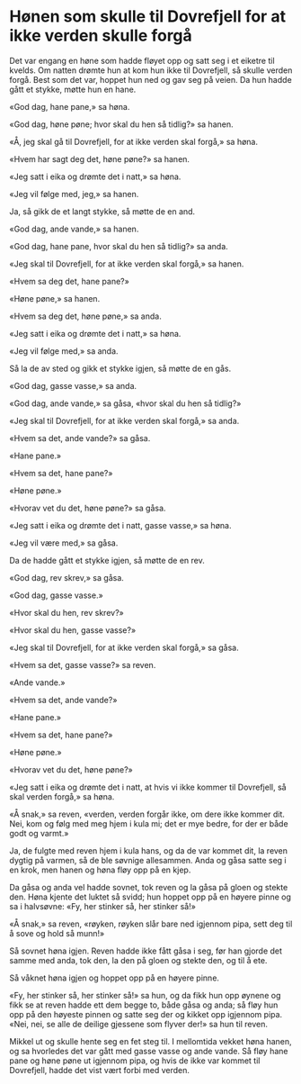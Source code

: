 # Hønen som skulle til Dovrefjell for at ikke verden skulle forgå

Det var engang en høne som hadde fløyet opp og satt seg i et eiketre til kvelds. Om natten drømte hun at kom hun ikke til Dovrefjell, så skulle verden forgå. Best som det var, hoppet hun ned og gav seg på veien. Da hun hadde gått et stykke, møtte hun en hane.

«God dag, hane pane,» sa høna.

«God dag, høne pøne; hvor skal du hen så tidlig?» sa hanen.

«Å, jeg skal gå til Dovrefjell, for at ikke verden skal forgå,» sa høna.

«Hvem har sagt deg det, høne pøne?» sa hanen.

«Jeg satt i eika og drømte det i natt,» sa høna.

«Jeg vil følge med, jeg,» sa hanen.

Ja, så gikk de et langt stykke, så møtte de en and.

«God dag, ande vande,» sa hanen.

«God dag, hane pane, hvor skal du hen så tidlig?» sa anda.

«Jeg skal til Dovrefjell, for at ikke verden skal forgå,» sa hanen.

«Hvem sa deg det, hane pane?»

«Høne pøne,» sa hanen.

«Hvem sa deg det, høne pøne,» sa anda.

«Jeg satt i eika og drømte det i natt,» sa høna.

«Jeg vil følge med,» sa anda.

Så la de av sted og gikk et stykke igjen, så møtte de en gås.

«God dag, gasse vasse,» sa anda.

«God dag, ande vande,» sa gåsa, «hvor skal du hen så tidlig?»

«Jeg skal til Dovrefjell, for at ikke verden skal forgå,» sa anda.

«Hvem sa det, ande vande?» sa gåsa.

«Hane pane.»

«Hvem sa det, hane pane?»

«Høne pøne.»

«Hvorav vet du det, høne pøne?» sa gåsa.

«Jeg satt i eika og drømte det i natt, gasse vasse,» sa høna.

«Jeg vil være med,» sa gåsa.

Da de hadde gått et stykke igjen, så møtte de en rev.

«God dag, rev skrev,» sa gåsa.

«God dag, gasse vasse.»

«Hvor skal du hen, rev skrev?»

«Hvor skal du hen, gasse vasse?»

«Jeg skal til Dovrefjell, for at ikke verden skal forgå,» sa gåsa.

«Hvem sa det, gasse vasse?» sa reven.

«Ande vande.»

«Hvem sa det, ande vande?»

«Hane pane.»

«Hvem sa det, hane pane?»

«Høne pøne.»

«Hvorav vet du det, høne pøne?»

«Jeg satt i eika og drømte det i natt, at hvis vi ikke kommer til Dovrefjell, så skal verden forgå,» sa høna.

«Å snak,» sa reven, «verden, verden forgår ikke, om dere ikke kommer dit. Nei, kom og følg med meg hjem i kula mi; det er mye bedre, for der er både godt og varmt.»

Ja, de fulgte med reven hjem i kula hans, og da de var kommet dit, la reven dygtig på varmen, så de ble søvnige allesammen. Anda og gåsa satte seg i en krok, men hanen og høna fløy opp på en kjep.

Da gåsa og anda vel hadde sovnet, tok reven og la gåsa på gloen og stekte den. Høna kjente det luktet så svidd; hun hoppet opp på en høyere pinne og sa i halvsøvne: «Fy, her stinker så, her stinker så!»

«Å snak,» sa reven, «røyken, røyken slår bare ned igjennom pipa, sett deg til å sove og hold så munn!»

Så sovnet høna igjen. Reven hadde ikke fått gåsa i seg, før han gjorde det samme med anda, tok den, la den på gloen og stekte den, og til å ete.

Så våknet høna igjen og hoppet opp på en høyere pinne.

«Fy, her stinker så, her stinker så!» sa hun, og da fikk hun opp øynene og fikk se at reven hadde ett dem begge to, både gåsa og anda; så fløy hun opp på den høyeste pinnen og satte seg der og kikket opp igjennom pipa. «Nei, nei, se alle de deilige gjessene som flyver der!» sa hun til reven.

Mikkel ut og skulle hente seg en fet steg til. I mellomtida vekket høna hanen, og sa hvorledes det var gått med gasse vasse og ande vande. Så fløy hane pane og høne pøne ut igjennom pipa, og hvis de ikke var kommet til Dovrefjell, hadde det vist vært forbi med verden.